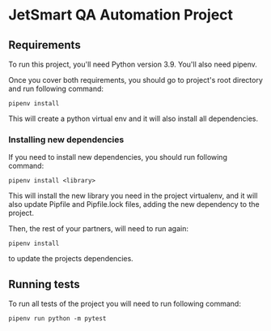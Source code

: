# JetSmart QA Automation Project

## Requirements

To run this project, you'll need Python version 3.9. You'll also need pipenv.

Once you cover both requirements, you should go to project's root directory and run following command:

`pipenv install`

This will create a python virtual env and it will also install all dependencies.

### Installing new dependencies

If you need to install new dependencies, you should run following command:

`pipenv install <library>`

This will  install the new library you need in the project virtualenv, and it will also update Pipfile and Pipfile.lock files, adding the new dependency to the project.

Then, the rest of your partners, will need to run again:

`pipenv install`

to update the projects dependencies.

## Running tests

To run all tests of the project you will need to run following command:

`pipenv run python -m pytest`